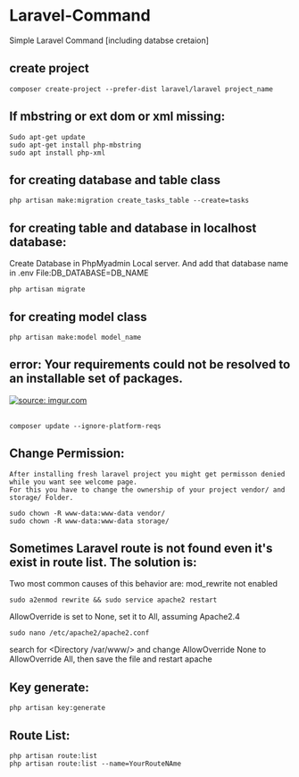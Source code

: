 # Laravel-Command
Simple Laravel Command [including databse cretaion]

create project
----------------
    composer create-project --prefer-dist laravel/laravel project_name
    
If mbstring or ext dom or xml missing:
--------------------------------------
    Sudo apt-get update
    sudo apt-get install php-mbstring
    sudo apt install php-xml

for creating database and table class
----------------------------------------
    php artisan make:migration create_tasks_table --create=tasks

for creating table and database in localhost database:
-------------------------------------------------------
Create Database in PhpMyadmin Local server. And add that database name in .env File:DB_DATABASE=DB_NAME

    php artisan migrate

for creating model class
-------------------------
    php artisan make:model model_name
    
error: Your requirements could not be resolved to an installable set of packages.
----------------------------------------------------------------------------------
<a href="https://imgur.com/8DeuJHW"><img src="https://i.imgur.com/8DeuJHW.png" title="source: imgur.com" /></a><br/><br/>

    composer update --ignore-platform-reqs
    
Change Permission:
---------------------
    After installing fresh laravel project you might get permisson denied while you want see welcome page.
    For this you have to change the ownership of your project vendor/ and storage/ Folder.
    
    sudo chown -R www-data:www-data vendor/
    sudo chown -R www-data:www-data storage/
    
Sometimes Laravel route is not found even it's exist in route list. The solution is:
------------------------------------------------------------------------------------

Two most common causes of this behavior are:
mod_rewrite not enabled

    sudo a2enmod rewrite && sudo service apache2 restart
    
AllowOverride is set to None, set it to All, assuming Apache2.4

    sudo nano /etc/apache2/apache2.conf
    
search for <Directory /var/www/> and change AllowOverride None to AllowOverride All, then save the file and restart apache

Key generate:
-----------------
    php artisan key:generate

Route List:
---------------
    php artisan route:list
    php artisan route:list --name=YourRouteNAme
